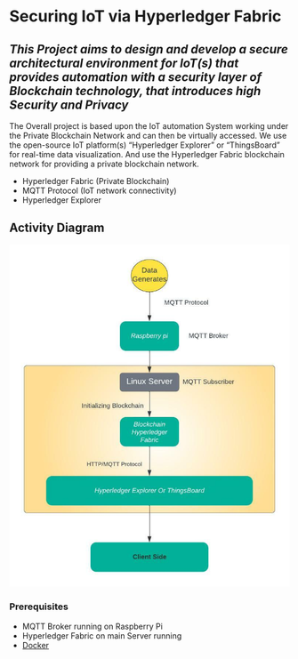 # Securing IoT via Hyperledger Fabric
## _This Project aims to design and develop a secure architectural environment for IoT(s) that provides automation with a security layer of Blockchain technology, that introduces high Security and Privacy_

The Overall project is based upon the IoT automation System working under the Private Blockchain Network and can then be virtually accessed. 
We use the open-source IoT platform(s) “Hyperledger Explorer” or “ThingsBoard” for real-time data visualization. And use the Hyperledger Fabric blockchain network for providing a private blockchain network.

- Hyperledger Fabric (Private Blockchain)
- MQTT Protocol (IoT network connectivity)
- Hyperledger Explorer

## Activity Diagram
<p align="center"><img src="docs/Activity_diagram1.jpeg"></p>

### Prerequisites

- MQTT Broker running on Raspberry Pi
- Hyperledger Fabric on main Server running
- [Docker](https://docs.docker.com/install/)
